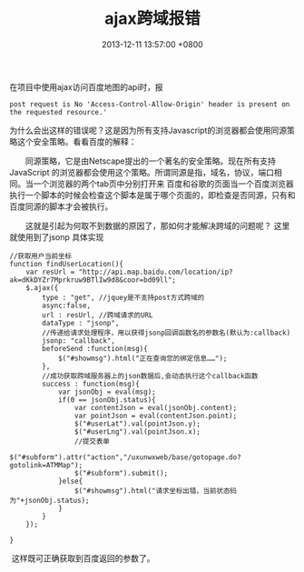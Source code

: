 ﻿---
title: ajax跨域报错
date: 2013-12-11 13:57:00 +0800 
layout: post
permalink: /blog/2013/12/11/ajax跨域报错.html
categories:
  - 问题一箩筐
tags:
  - JS
  - Ajax
  - 跨域
---

在项目中使用ajax访问百度地图的api时，报
```
post request is No 'Access-Control-Allow-Origin' header is present on the requested resource.' 
```
为什么会出这样的错误呢？这是因为所有支持Javascript的浏览器都会使用同源策略这个安全策略。看看百度的解释：

　　同源策略，它是由Netscape提出的一个著名的安全策略。现在所有支持JavaScript 的浏览器都会使用这个策略。所谓同源是指，域名，协议，端口相同。当一个浏览器的两个tab页中分别打开来 百度和谷歌的页面当一个百度浏览器执行一个脚本的时候会检查这个脚本是属于哪个页面的，即检查是否同源，只有和百度同源的脚本才会被执行。

　　这就是引起为何取不到数据的原因了，那如何才能解决跨域的问题呢？
这里就使用到了jsonp
具体实现
```
//获取用户当前坐标
function findUserLocation(){
	var resUrl = "http://api.map.baidu.com/location/ip?ak=dKkDYZr7Mprkruw9BTlIw9d8&coor=bd09ll";
	$.ajax({
        type : "get", //jquey是不支持post方式跨域的
        async:false,
        url : resUrl, //跨域请求的URL
        dataType : "jsonp",
        //传递给请求处理程序，用以获得jsonp回调函数名的参数名(默认为:callback)
        jsonp: "callback",
		beforeSend :function(msg){
			$("#showmsg").html("正在查询您的绑定信息……");
		},
        //成功获取跨域服务器上的json数据后,会动态执行这个callback函数
        success : function(msg){ 
            var jsonObj = eval(msg);
			if(0 == jsonObj.status){
				var contentJson = eval(jsonObj.content);
				var pointJson = eval(contentJson.point);
				$("#userLat").val(pointJson.y);
				$("#userLng").val(pointJson.x);
				//提交表单
				$("#subform").attr("action","/uxunwxweb/base/gotopage.do?gotolink=ATMMap");
				$("#subform").submit();
			}else{
				$("#showmsg").html("请求坐标出错，当前状态码为"+jsonObj.status);
			}
        }
    });
	
}
```
 这样既可正确获取到百度返回的参数了。